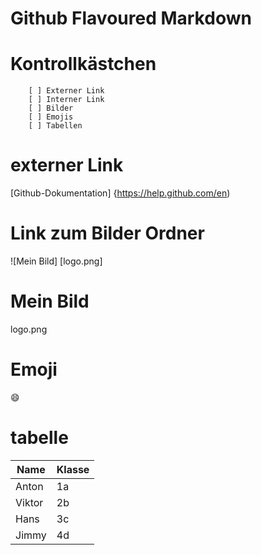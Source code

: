 # Github Flavoured Markdown

# Kontrollkästchen
        [ ] Externer Link
        [ ] Interner Link
        [ ] Bilder
        [ ] Emojis
        [ ] Tabellen
        
        
 # externer Link
  [Github-Dokumentation] {https://help.github.com/en)
  
 # Link zum Bilder Ordner
  ![Mein Bild] [logo.png]
 
 
 # Mein Bild
 logo.png
 
 # Emoji
 😄  
 
 # tabelle
 | Name | Klasse |
 | ------ | ------ |
 | Anton | 1a |
 | Viktor | 2b |
 | Hans | 3c |
 | Jimmy | 4d |
 
 
 
 
